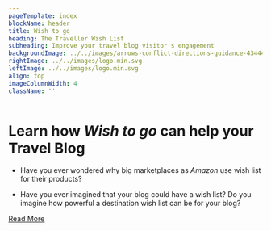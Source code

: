 ```yaml
---
pageTemplate: index
blockName: header
title: Wish to go
heading: The Traveller Wish List
subheading: Improve your travel blog visitor's engagement
backgroundImage: ../../images/arrows-conflict-directions-guidance-434446.jpg
rightImage: ../../images/logo.min.svg
leftImage: ../../images/logo.min.svg
align: top
imageColumnWidth: 4
className: ''
---
```


# Learn how _Wish to go_ can help your Travel Blog

- Have you ever wondered why big marketplaces as _Amazon_ use wish list for their products?

- Have you ever imagined that your blog could have a wish list? Do you imagine how powerful a destination wish list can be for your blog?

[Read More](/destination-wish-list-for-your-travel-blog/)
